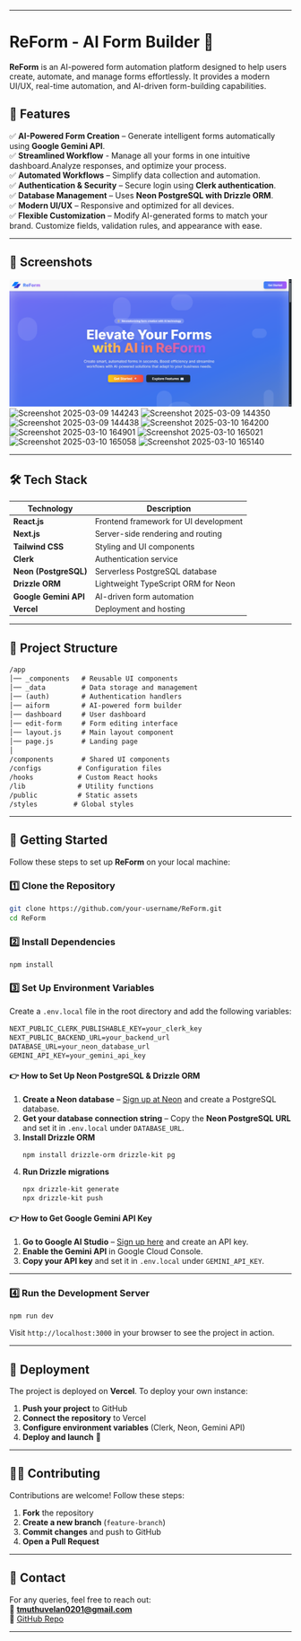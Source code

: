 
---

# **ReForm - AI Form Builder** 🚀  

**ReForm** is an AI-powered form automation platform designed to help users create, automate, and manage forms effortlessly. It provides a modern UI/UX, real-time automation, and AI-driven form-building capabilities.  

## **📌 Features**  
✅ **AI-Powered Form Creation** – Generate intelligent forms automatically using **Google Gemini API**.  
✅ **Streamlined Workflow** - Manage all your forms in one intuitive dashboard.Analyze responses, and optimize your process.  
✅ **Automated Workflows** – Simplify data collection and automation.  
✅ **Authentication & Security** – Secure login using **Clerk authentication**.  
✅ **Database Management** – Uses **Neon PostgreSQL with Drizzle ORM**.  
✅ **Modern UI/UX** – Responsive and optimized for all devices.  
✅ **Flexible Customization** – Modify AI-generated forms to match your brand. Customize fields, validation rules, and appearance with ease.  

---

## **📸 Screenshots**  
![landing-page](image.png)
![Screenshot 2025-03-09 144243](https://github.com/user-attachments/assets/1d14dd54-4361-4782-9f56-2794e935722e)
![Screenshot 2025-03-09 144350](https://github.com/user-attachments/assets/7d1565ef-0ebc-436b-9bc9-9067d85cc392)
![Screenshot 2025-03-09 144438](https://github.com/user-attachments/assets/8f077553-4b4f-4a5d-870c-a9a6841ee445)
![Screenshot 2025-03-10 164200](https://github.com/user-attachments/assets/19497280-7394-4c3b-be15-95eaad17e54c)
![Screenshot 2025-03-10 164901](https://github.com/user-attachments/assets/2851cebc-6b75-45c1-897a-1ea1868c8e02)
![Screenshot 2025-03-10 165021](https://github.com/user-attachments/assets/a7d6dff7-2178-4a07-bb0c-c17b89cbad9a)
![Screenshot 2025-03-10 165058](https://github.com/user-attachments/assets/bbc96f4f-b9fe-43bc-a875-f35c265ddf6a)
![Screenshot 2025-03-10 165140](https://github.com/user-attachments/assets/3d7f7234-6b3f-423a-9870-47f0a110503c)





 

---

## **🛠️ Tech Stack**  
| **Technology** | **Description** |  
|--------------|----------------|  
| **React.js** | Frontend framework for UI development |  
| **Next.js** | Server-side rendering and routing |  
| **Tailwind CSS** | Styling and UI components |  
| **Clerk** | Authentication service |  
| **Neon (PostgreSQL)** | Serverless PostgreSQL database |  
| **Drizzle ORM** | Lightweight TypeScript ORM for Neon |  
| **Google Gemini API** | AI-driven form automation |  
| **Vercel** | Deployment and hosting |  

---

## **📂 Project Structure**  
```
/app
│── _components   # Reusable UI components
│── _data         # Data storage and management
│── (auth)        # Authentication handlers
│── aiform        # AI-powered form builder
│── dashboard     # User dashboard
│── edit-form     # Form editing interface
│── layout.js     # Main layout component
│── page.js       # Landing page
│
/components       # Shared UI components
/configs         # Configuration files
/hooks           # Custom React hooks
/lib             # Utility functions
/public          # Static assets
/styles         # Global styles
```

---

## **🚀 Getting Started**  
Follow these steps to set up **ReForm** on your local machine:  

### **1️⃣ Clone the Repository**  
```sh
git clone https://github.com/your-username/ReForm.git
cd ReForm
```

### **2️⃣ Install Dependencies**  
```
npm install
```

### **3️⃣ Set Up Environment Variables**  
Create a `.env.local` file in the root directory and add the following variables:  

```
NEXT_PUBLIC_CLERK_PUBLISHABLE_KEY=your_clerk_key
NEXT_PUBLIC_BACKEND_URL=your_backend_url
DATABASE_URL=your_neon_database_url
GEMINI_API_KEY=your_gemini_api_key
```

#### **👉 How to Set Up Neon PostgreSQL & Drizzle ORM**  
1. **Create a Neon database** – [Sign up at Neon](https://neon.tech/) and create a PostgreSQL database.  
2. **Get your database connection string** – Copy the **Neon PostgreSQL URL** and set it in `.env.local` under `DATABASE_URL`.  
3. **Install Drizzle ORM**  
   ```
   npm install drizzle-orm drizzle-kit pg
   ```
4. **Run Drizzle migrations**  
   ```
   npx drizzle-kit generate
   npx drizzle-kit push
   ```

#### **👉 How to Get Google Gemini API Key**  
1. **Go to Google AI Studio** – [Sign up here](https://ai.google.dev/) and create an API key.  
2. **Enable the Gemini API** in Google Cloud Console.  
3. **Copy your API key** and set it in `.env.local` under `GEMINI_API_KEY`.  

---

### **4️⃣ Run the Development Server**  
```
npm run dev
```
Visit `http://localhost:3000` in your browser to see the project in action.  

---

## **📌 Deployment**  
The project is deployed on **Vercel**. To deploy your own instance:  
1. **Push your project** to GitHub  
2. **Connect the repository** to Vercel  
3. **Configure environment variables** (Clerk, Neon, Gemini API)  
4. **Deploy and launch** 🚀  

---

## **👨‍💻 Contributing**  
Contributions are welcome! Follow these steps:  
1. **Fork** the repository  
2. **Create a new branch** (`feature-branch`)  
3. **Commit changes** and push to GitHub  
4. **Open a Pull Request**  

---


## **📧 Contact**  
For any queries, feel free to reach out:  
📩 **tmuthuvelan0201@gmail.com**  
🔗 [GitHub Repo](https://github.com/Muthuvelan02/ReForm-AI-Form-Builder)  

---

